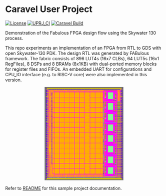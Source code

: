 # Caravel User Project

[![License](https://img.shields.io/badge/License-Apache%202.0-blue.svg)](https://opensource.org/licenses/Apache-2.0) [![UPRJ_CI](https://github.com/efabless/caravel_project_example/actions/workflows/user_project_ci.yml/badge.svg)](https://github.com/efabless/caravel_project_example/actions/workflows/user_project_ci.yml) [![Caravel Build](https://github.com/efabless/caravel_project_example/actions/workflows/caravel_build.yml/badge.svg)](https://github.com/efabless/caravel_project_example/actions/workflows/caravel_build.yml)

Demonstration of the Fabulous FPGA design flow using the Skywater 130 process.

This repo experiments an implementation of an FPGA from RTL to GDS with open Skywater-130 PDK. The design RTL was generated by FABulous framework. The fabric consists of 896 LUT4s (16x7 CLBs), 64 LUT5s (16x1 RegFiles), 8 DSPs and 8 BRAMs (8x1KB) with dual-ported memory blocks for register files and FIFOs. An embedded UART for configurations and CPU_IO interface (e.g. to RISC-V core) were also implemented in this version.

   <p align="center">
   <img src="./docs/source/eFPGA_ver3.png" width="50%" height="50%">
   </p>



Refer to [README](docs/source/index.rst) for this sample project documentation. 
